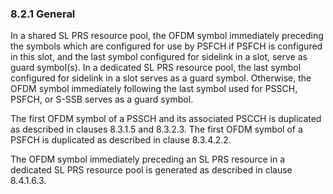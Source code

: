 ### 8.2.1 General

In a shared SL PRS resource pool, the OFDM symbol immediately preceding
the symbols which are configured for use by PSFCH if PSFCH is configured
in this slot, and the last symbol configured for sidelink in a slot,
serve as guard symbol(s). In a dedicated SL PRS resource pool, the last
symbol configured for sidelink in a slot serves as a guard symbol.
Otherwise, the OFDM symbol immediately following the last symbol used
for PSSCH, PSFCH, or S-SSB serves as a guard symbol.

The first OFDM symbol of a PSSCH and its associated PSCCH is duplicated
as described in clauses 8.3.1.5 and 8.3.2.3. The first OFDM symbol of a
PSFCH is duplicated as described in clause 8.3.4.2.2.

The OFDM symbol immediately preceding an SL PRS resource in a dedicated
SL PRS resource pool is generated as described in clause 8.4.1.6.3.